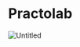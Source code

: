 # Practolab



![Untitled](https://user-images.githubusercontent.com/56149022/228093999-58282eb8-63f3-41de-9ca5-07409335b071.jpg)

